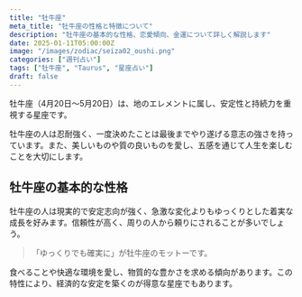 ```yaml
---
title: "牡牛座"
meta_title: "牡牛座の性格と特徴について"
description: "牡牛座の基本的な性格、恋愛傾向、金運について詳しく解説します"
date: 2025-01-11T05:00:00Z
image: "/images/zodiac/seiza02_oushi.png"
categories: ["週刊占い"]
tags: ["牡牛座", "Taurus", "星座占い"]
draft: false
---
```


牡牛座（4月20日〜5月20日）は、地のエレメントに属し、安定性と持続力を重視する星座です。

牡牛座の人は忍耐強く、一度決めたことは最後までやり遂げる意志の強さを持っています。また、美しいものや質の良いものを愛し、五感を通じて人生を楽しむことを大切にします。

## 牡牛座の基本的な性格

牡牛座の人は現実的で安定志向が強く、急激な変化よりもゆっくりとした着実な成長を好みます。信頼性が高く、周りの人から頼りにされることが多いでしょう。

> 「ゆっくりでも確実に」が牡牛座のモットーです。

食べることや快適な環境を愛し、物質的な豊かさを求める傾向があります。この特性により、経済的な安定を築くのが得意な星座でもあります。
